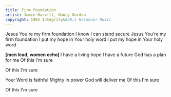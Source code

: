 ```yaml
---
title: Firm Foundation
artist: Jamie Harvill, Nancy Gordon
copyright: 1994 Integrity&#39;s Hosanna! Music
---
```


Jesus You're my firm foundation
I know I can stand secure
Jesus You're my firm foundation
I put my hope in Your holy word
I put my hope in Your holy word

<strong>[men lead, women echo]</strong>
I have a living hope
I have a future
God has a plan for me
Of this I'm sure

Of this I'm sure

Your Word is faithful
Mighty in power
God will deliver me
Of this I'm sure

Of this I'm sure

